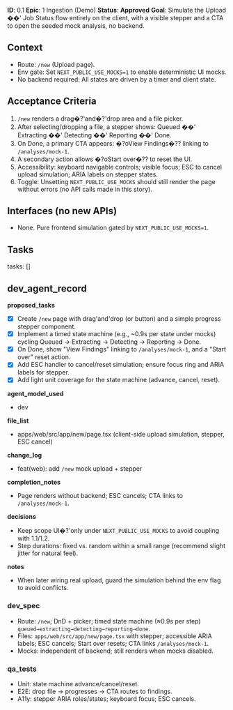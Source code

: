 **ID**: 0.1
**Epic**: 1  Ingestion (Demo)
**Status**: **Approved**
**Goal**: Simulate the Upload ��' Job Status flow entirely on the client, with a visible stepper and a CTA to open the seeded mock analysis, no backend.

## Context

- Route: `/new` (Upload page).
- Env gate: Set `NEXT_PUBLIC_USE_MOCKS=1` to enable deterministic UI mocks.
- No backend required: All states are driven by a timer and client state.

## Acceptance Criteria

1. `/new` renders a drag�?'and�?'drop area and a file picker.
2. After selecting/dropping a file, a stepper shows: Queued ��' Extracting ��' Detecting ��' Reporting ��' Done.
3. On Done, a primary CTA appears: �?oView Findings�?? linking to `/analyses/mock-1`.
4. A secondary action allows �?oStart over�?? to reset the UI.
5. Accessibility: keyboard navigable controls; visible focus; ESC to cancel upload simulation; ARIA labels on stepper states.
6. Toggle: Unsetting `NEXT_PUBLIC_USE_MOCKS` should still render the page without errors (no API calls made in this story).

## Interfaces (no new APIs)

- None. Pure frontend simulation gated by `NEXT_PUBLIC_USE_MOCKS=1`.

## Tasks

tasks: []

## dev_agent_record

**proposed_tasks**

- [x] Create `/new` page with drag'and'drop (or button) and a simple progress stepper component.
- [x] Implement a timed state machine (e.g., ~0.9s per state under mocks) cycling Queued -> Extracting -> Detecting -> Reporting -> Done.
- [x] On Done, show "View Findings" linking to `/analyses/mock-1`, and a "Start over" reset action.
- [x] Add ESC handler to cancel/reset simulation; ensure focus ring and ARIA labels for stepper.
- [x] Add light unit coverage for the state machine (advance, cancel, reset).

**agent_model_used**

- dev

**file_list**

- apps/web/src/app/new/page.tsx (client-side upload simulation, stepper, ESC cancel)

**change_log**

- feat(web): add `/new` mock upload + stepper

**completion_notes**

- Page renders without backend; ESC cancels; CTA links to `/analyses/mock-1`.

**decisions**

- Keep scope UI�?'only under `NEXT_PUBLIC_USE_MOCKS` to avoid coupling with 1.1/1.2.
- Step durations: fixed vs. random within a small range (recommend slight jitter for natural feel).

**notes**

- When later wiring real upload, guard the simulation behind the env flag to avoid conflicts.

### dev_spec

- Route: `/new`; DnD + picker; timed state machine (≈0.9s per step) `queued→extracting→detecting→reporting→done`.
- Files: `apps/web/src/app/new/page.tsx` with stepper; accessible ARIA labels; ESC cancels; Start over resets; CTA links `/analyses/mock-1`.
- Mocks: independent of backend; still renders when mocks disabled.

### qa_tests

- Unit: state machine advance/cancel/reset.
- E2E: drop file → progresses → CTA routes to findings.
- A11y: stepper ARIA roles/states; keyboard focus; ESC cancels.

